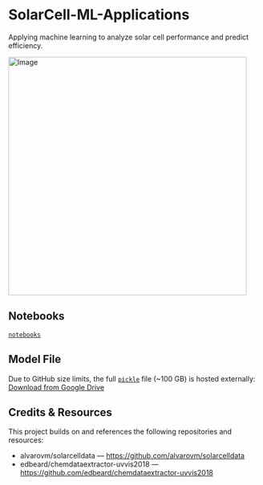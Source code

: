 # SolarCell-ML-Applications
Applying machine learning to analyze solar cell performance and predict efficiency.

<img width="475" height="475" alt="Image" src="https://github.com/user-attachments/assets/3ed1b604-52a5-4bee-a516-e6899c3b2656" />

## Notebooks
[`notebooks`](notebooks) 

## Model File
Due to GitHub size limits, the full [`pickle`](pickle) file (~100 GB) is hosted externally:
[Download from Google Drive](https://drive.google.com/file/d/1PpUy9nkPIpzvdHHDD-el9eJ5A4c_8k4o/view?usp=drive_link)

## Credits & Resources

This project builds on and references the following repositories and resources:
- alvarovm/solarcelldata — https://github.com/alvarovm/solarcelldata
- edbeard/chemdataextractor-uvvis2018 — https://github.com/edbeard/chemdataextractor-uvvis2018
